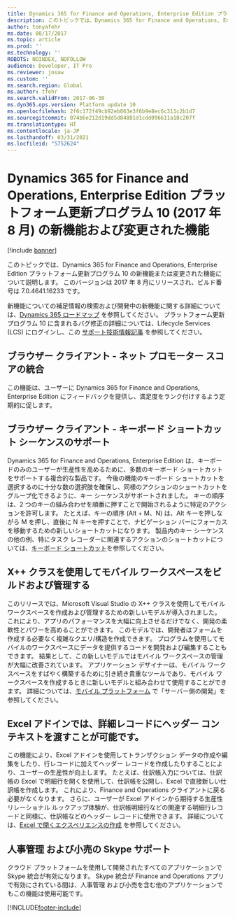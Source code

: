 ```yaml
---
title: Dynamics 365 for Finance and Operations, Enterprise Edition プラットフォーム更新プログラム 10 (2017 年 8 月) の新機能および変更された機能
description: このトピックでは、Dynamics 365 for Finance and Operations, Enterprise Edition プラットフォーム更新プログラム 10 の新機能または変更された機能について説明します。 このバージョンは 2017 年 8 月にリリースされました。
author: tonyafehr
ms.date: 08/17/2017
ms.topic: article
ms.prod: ''
ms.technology: ''
ROBOTS: NOINDEX, NOFOLLOW
audience: Developer, IT Pro
ms.reviewer: josaw
ms.custom: ''
ms.search.region: Global
ms.author: tfehr
ms.search.validFrom: 2017-06-30
ms.dyn365.ops.version: Platform update 10
ms.openlocfilehash: 2f6c172f49cb92eb063e3f6b9e8ec6c311c2b1d7
ms.sourcegitcommit: 074b6e212d19dd5d84881d1cdd096611a18c207f
ms.translationtype: HT
ms.contentlocale: ja-JP
ms.lasthandoff: 03/31/2021
ms.locfileid: "5752624"
---
```

# <a name="whats-new-or-changed-in-dynamics-365-for-finance-and-operations-enterprise-edition-platform-update-10-august-2017"></a>Dynamics 365 for Finance and Operations, Enterprise Edition プラットフォーム更新プログラム 10 (2017 年 8 月) の新機能および変更された機能

[!include [banner](../includes/banner.md)]

このトピックでは、Dynamics 365 for Finance and Operations, Enterprise Edition プラットフォーム更新プログラム 10 の新機能または変更された機能について説明します。 このバージョンは 2017 年 8 月にリリースされ、ビルド番号は 7.0.4641.16233 です。

新機能についての補足情報の検索および開発中の新機能に関する詳細については、[Dynamics 365 ロードマップ](https://roadmap.dynamics.com/) を参照してください。 プラットフォーム更新プログラム 10 に含まれるバグ修正の詳細については、Lifecycle Services (LCS) にログインし、この [サポート技術情報記事](https://go.microsoft.com/fwlink/?linkid=856083) を参照してください。

## <a name="browser-client---net-promoter-score-integration"></a>ブラウザー クライアント - ネット プロモーター スコアの統合

この機能は、ユーザーに Dynamics 365 for Finance and Operations, Enterprise Edition にフィードバックを提供し、満足度をランク付けするよう定期的に促します。

## <a name="browser-client---support-for-keyboard-shortcut-sequences"></a>ブラウザー クライアント - キーボード ショートカット シーケンスのサポート

Dynamics 365 for Finance and Operations, Enterprise Edition は、キーボードのみのユーザーが生産性を高めるために、多数のキーボード ショートカットをサポートする複合的な製品です。 今後の機能のキーボード ショートカットを選択するのに十分な数の選択肢を確保し、同様のアクションのショートカットをグループ化できるように、キー シーケンスがサポートされました。 キーの順序は、2 つのキーの組み合わせを順番に押すことで開始されるように特定のアクションを許可します。 たとえば、キーの順序 (Alt + M、N) は、Alt キーを押しながら M を押し、直後に N キーを押すことで、ナビゲーション バーにフォーカスを移動するための新しいショートカットになります。 製品内のキー シーケンスの他の例、特にタスク レコーダーに関連するアクションのショートカットについては、[キーボード ショートカット](shortcut-keys.md)を参照してください。

## <a name="build-and-maintain-mobile-workspaces-using-x-classes"></a>X++ クラスを使用してモバイル ワークスペースをビルドおよび管理する

このリリースでは、Microsoft Visual Studio の X++ クラスを使用してモバイル ワークスペースを作成および管理するための新しいモデルが導入されました。 これにより、アプリのパフォーマンスを大幅に向上させるだけでなく、開発の柔軟性とパワーを高めることができます。 このモデルでは、開発者はフォームを作成する必要なく複雑なクエリ/構造を作成できます。 プログラムを使用してモバイルのワークスペースにデータを提供するコードを開発および編集することもできます。 結果として、この新しいモデルではモバイル ワークスペースの管理が大幅に改善されています。 アプリケーション デザイナーは、モバイル ワークスペースをすばやく構築するために引き続き貴重なツールであり、モバイル ワークスペースを作成するときに新しいモデルと組み合わせて使用することができます。 詳細については、[モバイル プラットフォーム](../../dev-itpro/mobile-apps/platform/mobile-platform-home-page.md) で「サーバー側の開発」を参照してください。

## <a name="excel-add-in-enables-passing-header-context-to-detail-records"></a>Excel アドインでは、詳細レコードにヘッダー コンテキストを渡すことが可能です。

この機能により、Excel アドインを使用してトランザクション データの作成や編集をしたり、行レコードに加えてヘッダー レコードを作成したりすることにより、ユーザーの生産性が向上します。  たとえば、仕訳帳入力については、仕訳帳の Excel で明細行を開くを使用して、仕訳帳を公開し、Excel で直接新しい仕訳帳を作成します。 これにより、Finance and Operations クライアントに戻る必要がなくなります。 さらに、ユーザーが Excel アドインから期待する生産性リレーショナル ルックアップ体験が、仕訳帳明細行などの関連する明細行レコードと同様に、仕訳帳などのヘッダー レコードに使用できます。 詳細については、[Excel で開くエクスペリエンスの作成](../../dev-itpro/office-integration/office-integration-edit-excel.md) を参照してください。

## <a name="skype-support-for-human-resources-and-retail"></a>人事管理 および小売の Skype サポート

クラウド プラットフォームを使用して開発されたすべてのアプリケーションで Skype 統合が有効になります。 Skype 統合が Finance and Operations アプリで有効にされている間は、人事管理 および小売を含む他のアプリケーションでもこの機能は使用可能です。


[!INCLUDE[footer-include](../../../includes/footer-banner.md)]